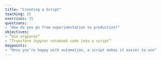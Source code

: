 ```yaml
---
title: "Creating a Script"
teaching: 15
exercises: 15
questions:
- "How do you go from experimentation to production?"
objectives:
- “Use argparse”
- “Transform Jupyter notebook code into a script”
keypoints:
- "Once you’re happy with automation, a script makes it easier to use"
---
```

